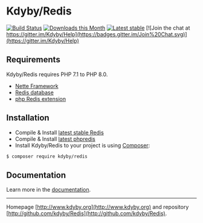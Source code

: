 Kdyby/Redis
======

[![Build Status](https://travis-ci.org/Kdyby/Redis.svg?branch=master)](https://travis-ci.org/Kdyby/Redis)
[![Downloads this Month](https://img.shields.io/packagist/dm/kdyby/redis.svg)](https://packagist.org/packages/kdyby/redis)
[![Latest stable](https://img.shields.io/packagist/v/kdyby/redis.svg)](https://packagist.org/packages/kdyby/redis)
[![Join the chat at https://gitter.im/Kdyby/Help](https://badges.gitter.im/Join%20Chat.svg)](https://gitter.im/Kdyby/Help)


Requirements
------------

Kdyby/Redis requires PHP 7.1 to PHP 8.0.

- [Nette Framework](https://github.com/nette/nette)
- [Redis database](http://redis.io)
- [php Redis extension](https://github.com/nicolasff/phpredis/)


Installation
------------

* Compile & Install [latest stable Redis](http://redis.io/download)
* Compile & Install [latest phpredis](https://github.com/nicolasff/phpredis/)
* Install Kdyby/Redis to your project is using  [Composer](http://getcomposer.org/):

```sh
$ composer require kdyby/redis
```


Documentation
------------

Learn more in the [documentation](https://github.com/Kdyby/Redis/blob/master/docs/en/index.md).


-----

Homepage [http://www.kdyby.org](http://www.kdyby.org) and repository [http://github.com/kdyby/Redis](http://github.com/kdyby/Redis).

